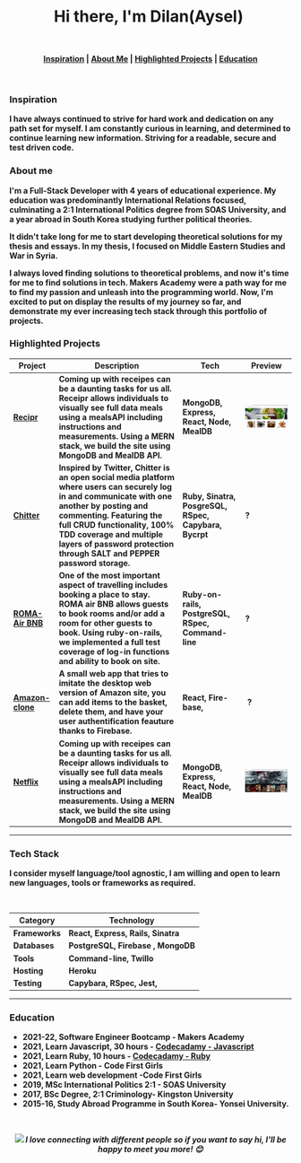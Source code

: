 <p>
  <h1 align="center"><b>Hi there, I'm Dilan(Aysel) <img src="https://docs.google.com/uc?export=download&id=166Ecq6uBl61U14OUlkHOHIBv2ArKoumJ" alt="" width="30"></h1>
</p>
<p align="center">
  
  <div align="center">

</br>

[Inspiration](#Inspiration) | [About Me](#About) | [Highlighted Projects](#Projects) | [Education](#Education)

 </div>

</br>

### <a name="Inspiration">Inspiration</a>

I have always continued to strive for hard work and dedication on any path set for myself. I am constantly curious in learning, and determined to continue learning new information. Striving for a readable, secure and test driven code. 

### <a name="About">About me</a>

I'm a Full-Stack Developer with 4 years of educational experience. My education was predominantly International Relations focused, culminating a 2:1 International Politics degree from SOAS University, and a year abroad in South Korea studying further political theories. 

It didn't take long for me to start developing theoretical solutions for my thesis and essays. In my thesis, I focused on Middle Eastern Studies and War in Syria. 

I always loved finding solutions to theoretical problems, and now it's time for me to find solutions in tech. Makers Academy were a path way for me to find my passion and unleash into the programming world. Now, I'm excited to put on display the results of my journey so far, and demonstrate my ever increasing tech stack through this portfolio of projects.

### <a name="Projects">Highlighted Projects</a>

| Project                                                                           | Description                                                                                                                                                                                                                                                                                                                                                         | Tech                                                                                                                      | Preview                                                                                                                           |
| --------------------------------------------------------------------------------- | ------------------------------------------------------------------------------------------------------------------------------------------------------------------------------------------------------------------------------------------------------------------------------------------------------------------------------------------------------------------- | ------------------------------------------------------------------------------------------------------------------------- | --------------------------------------------------------------------------------------------------------------------------------- |
| [Recipr](https://github.com/ayseldilan/Recipr)                                     | Coming up with receipes can be a daunting tasks for us all. Receipr allows individuals to visually see full data meals using a mealsAPI including instructions and measurements. Using a MERN stack, we build the site using MongoDB and MealDB API.    |  MongoDB, Express, React, Node, MealDB |  <img src="https://github.com/ayseldilan/public_resources/blob/main/gifs/Recipr/gifs/giphy.gif" width="auto" height="">          |
| [Chitter](https://github.com/ayseldilan/chitter-challenge)                         | Inspired by Twitter, Chitter is an open social media platform where users can securely log in and communicate with one another by posting and commenting. Featuring the full CRUD functionality, 100% TDD coverage and multiple layers of password protection through SALT and PEPPER password storage.                                                             | Ruby, Sinatra, PosgreSQL, RSpec, Capybara, Bycrpt                                                                         | ?         |
| [ROMA-Air BNB](https://github.com/ayseldilan/ROMA--Makers-BnB)                              | One of the most important aspect of travelling includes booking a place to stay. ROMA air BNB allows guests to book rooms and/or add a room for other guests to book. Using ruby-on-rails, we implemented a full test coverage of log-in functions and ability to book on site.  | Ruby-on-rails, PostgreSQL, RSpec, Command-line         | ? |
| [Amazon-clone](https://github.com/ayseldilan/amazon) |  	A small web app that tries to imitate the desktop web version of Amazon site, you can add items to the basket, delete them, and have your user authentification feauture thanks to Firebase.                                                                            | React, Fire-base,                                                          | ![]() ? |
| [Netflix](https://github.com/ayseldilan/netflix)                                     | Coming up with receipes can be a daunting tasks for us all. Receipr allows individuals to visually see full data meals using a mealsAPI including instructions and measurements. Using a MERN stack, we build the site using MongoDB and MealDB API.    |  MongoDB, Express, React, Node, MealDB | <img src="https://github.com/ayseldilan/public_resources/blob/main/gifs/Netflix/gifs/giphy.gif" width="auto" height="">        |

---


### <a name="Stack">Tech Stack</a>

I consider myself language/tool agnostic, I am willing and open to learn new languages, tools or frameworks as required.

<br />


| Category   | Technology                                     |
| ---------- | ---------------------------------------------- |
| Frameworks | React, Express, Rails, Sinatra                 |
| Databases  | PostgreSQL, Firebase  , MongoDB                |
| Tools      | Command-line, Twillo                           |
| Hosting    | Heroku                                         |
| Testing    | Capybara, RSpec, Jest,                         |

---


### <a name="Education">Education</a>

- 2021-22, Software Engineer Bootcamp - Makers Academy
- 2021, Learn Javascript, 30 hours - [Codecadamy - Javascript](https://www.codecademy.com/learn/introduction-to-javascript)
- 2021, Learn Ruby, 10 hours - [Codecadamy - Ruby](https://www.codecademy.com/learn/learn-ruby)
- 2021, Learn Python - Code First Girls
- 2021, Learn web development -Code First Girls
- 2019, MSc International Politics 2:1 - SOAS University
- 2017, BSc Degree, 2:1 Criminology- Kingston University
- 2015-16, Study Abroad Programme in South Korea- Yonsei University. 

<br />
<p align="center">
<img src="https://media.giphy.com/media/LnQjpWaON8nhr21vNW/giphy.gif" width="60"> <em><b>I love connecting with different people</b> so if you want to say <b>hi, I'll be happy to meet you more!</b> 😊</em>
</p>
<br />

<!-- BLOG-POST-LIST:END -->
